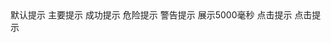 <messageA />
<coco-button @click="change1">默认提示</coco-button>
<coco-button type="primary" @click="change2">主要提示</coco-button>
<coco-button type="success" @click="change3">成功提示</coco-button>
<coco-button type="danger" @click="change4">危险提示</coco-button>
<coco-button type="warning" @click="change5">警告提示</coco-button>
<MessageB />
<coco-button type="primary" @click="change6">展示5000毫秒</coco-button>
<MessageC />
<coco-button type="primary" @click="change7">点击提示</coco-button>
<MessageD />
<coco-button type="primary" @click="change8">点击提示</coco-button>
<MessageE />

<script setup>
  import MessageA from './messageA.md'
  import MessageB from './messageB.md'
  import MessageC from './messageC.md'
  import MessageD from './messageD.md'
  import MessageE from './messageE.md'
  import { Message } from '@icoco/components'
  function change1() {
    Message({ message: '默认提示', type: 'default', round: true })
  }
  function change2() {
    Message({ message: '主要提示', type: 'primary', round: true })
  }
  function change3() {
    Message({ message: '成功提示', type: 'success', round: true })
  }
  function change4() {
    Message({ message: '危险提示', type: 'danger', round: true })
  }
  function change5() {
    Message({ message: '警告提示', type: 'warning', round: true })
  }
  function change6() {
    Message({ message: '5000毫秒后隐藏', type: 'primary', time: 5000 })
  }
  function change7() {
    Message({ message: '主要提示', type: 'primary', icon: 'coco-ui-smile' })
  }
  function change8() {
    Message({
      message: '主要提示',
      type: 'primary',
      icon: 'coco-ui-smile',
      showClose: true
    })
  }
</script>
